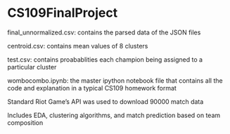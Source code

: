 # CS109FinalProject

final_unnormalized.csv: contains the parsed data of the JSON files 

centroid.csv: contains mean values of 8 clusters

test.csv: contains proabablities each champion being assigned to a particular cluster

wombocombo.ipynb: the master ipython notebook file that contains all the code and explanation in a typical CS109 homework format

Standard Riot Game’s API was used to download 90000 match data

Includes EDA, clustering algorithms, and match prediction based on team composition
